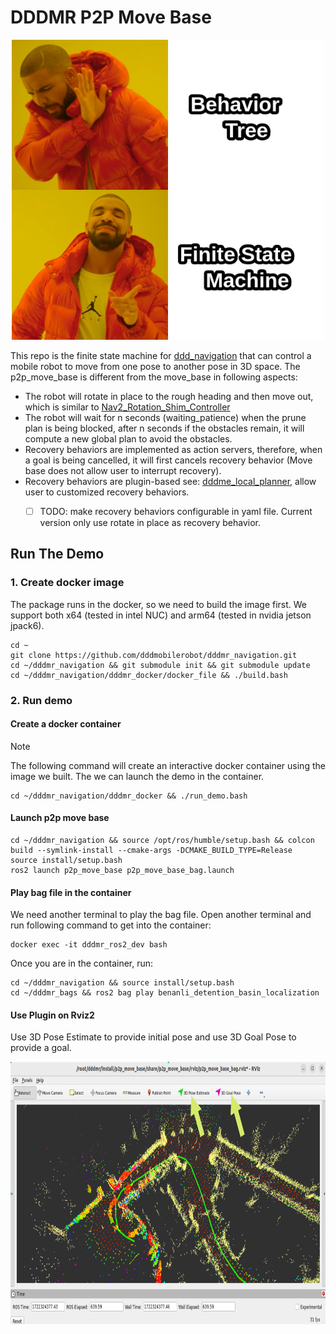 # DDDMR P2P Move Base

<p align='center'>
    <img src="https://github.com/dddmobilerobot/dddmr_documentation_materials/blob/main/p2p_move_base/bt_vs_fsm.png" width="500" height="480"/>
</p>

This repo is the finite state machine for [ddd_navigation](https://github.com/dddmobilerobot/dddmr_navigation) that can control a mobile robot to move from one pose to another pose in 3D space.
The p2p_move_base is different from the move_base in following aspects:
- The robot will rotate in place to the rough heading and then move out, which is similar to [Nav2_Rotation_Shim_Controller](https://github.com/ros-navigation/navigation2/tree/main/nav2_rotation_shim_controller)
- The robot will wait for n seconds (waiting_patience) when the prune plan is being blocked, after n seconds if the obstacles remain, it will compute a new global plan to avoid the obstacles.
- Recovery behaviors are implemented as action servers, therefore, when a goal is being cancelled, it will first cancels recovery behavior (Move base does not allow user to interrupt recovery).
- Recovery behaviors are plugin-based see: [dddme_local_planner](https://github.com/dddmobilerobot/dddmr_local_planner), allow user to customized recovery behaviors.
  - [ ] TODO: make recovery behaviors configurable in yaml file. Current version only use rotate in place as recovery behavior.



## Run The Demo
### 1. Create docker image
The package runs in the docker, so we need to build the image first. We support both x64 (tested in intel NUC) and arm64 (tested in nvidia jetson jpack6).
```
cd ~
git clone https://github.com/dddmobilerobot/dddmr_navigation.git
cd ~/dddmr_navigation && git submodule init && git submodule update
cd ~/dddmr_navigation/dddmr_docker/docker_file && ./build.bash
```
### 2. Run demo
#### Create a docker container
> [!NOTE]
> The following command will create an interactive docker container using the image we built. The we can launch the demo in the container.
```
cd ~/dddmr_navigation/dddmr_docker && ./run_demo.bash
```
#### Launch p2p move base
```
cd ~/dddmr_navigation && source /opt/ros/humble/setup.bash && colcon build --symlink-install --cmake-args -DCMAKE_BUILD_TYPE=Release
source install/setup.bash
ros2 launch p2p_move_base p2p_move_base_bag.launch
```
#### Play bag file in the container
We need another terminal to play the bag file. Open another terminal and run following command to get into the container:
```
docker exec -it dddmr_ros2_dev bash
```
Once you are in the container, run:
```
cd ~/dddmr_navigation && source install/setup.bash
cd ~/dddmr_bags && ros2 bag play benanli_detention_basin_localization
```
#### Use Plugin on Rviz2
Use 3D Pose Estimate to provide initial pose and use 3D Goal Pose to provide a goal.
<p align='center'>
    <img src="https://github.com/dddmobilerobot/dddmr_documentation_materials/blob/main/p2p_move_base/p2p_move_base_annotated.png" width="720" height="420"/>
</p>
